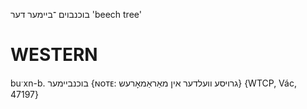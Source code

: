בוכנבוים
־ביימער
דער
'beech tree'

WESTERN
========

buˑxn-b. בוכנביימער {ɴᴏᴛᴇ: גרויסע וועלדער אין מאַראַמאָרעש} {WTCP, Vác, 47197}